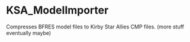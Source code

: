 # KSA_ModelImporter

Compresses BFRES model files to Kirby Star Allies CMP files.
(more stuff eventually maybe)
